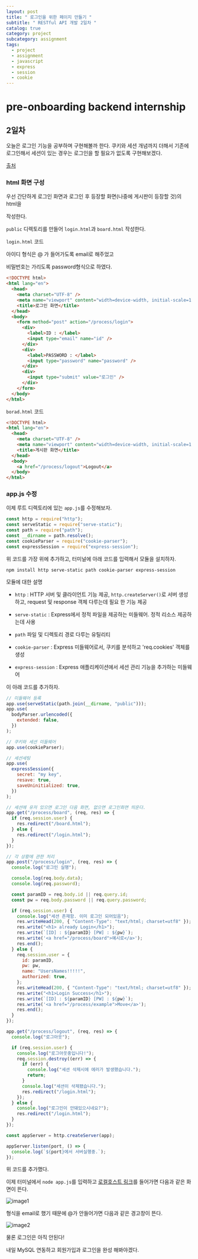 ```yaml
---
layout: post
title: " 로그인을 위한 페이지 만들기 "
subtitle: " RESTful API 개발 2일차 "
catalog: true
category: project
subcategory: assignment
tags:
  - project
  - assignment
  - javascript
  - express
  - session
  - cookie
---
```


# pre-onboarding backend internship

## 2일차

오늘은 로그인 기능을 공부하며 구현해볼까 한다. 쿠키와 세션 개념까지 더해서 기존에 로그인해서 세션이 있는 경우는 로그인을 할 필요가 없도록 구현해보겠다.

[출처](https://velog.io/@sjy0917/express.js-login)

### html 화면 구성

우선 간단하게 로그인 화면과 로그인 후 등장할 화면(나중에 게시판이 등장할 것)의 html을

작성한다.

`public` 디렉토리를 만들어 `login.html`과 `board.html` 작성한다.

`login.html` 코드

아이디 형식은 @ 가 들어가도록 email로 해주었고

비밀번호는 가리도록 password형식으로 하였다.

```html
<!DOCTYPE html>
<html lang="en">
  <head>
    <meta charset="UTF-8" />
    <meta name="viewport" content="width=device-width, initial-scale=1.0" />
    <title>로그인 화면</title>
  </head>
  <body>
    <form method="post" action="/process/login">
      <div>
        <label>ID : </label>
        <input type="email" name="id" />
      </div>
      <div>
        <label>PASSWORD : </label>
        <input type="password" name="password" />
      </div>
      <div>
        <input type="submit" value="로그인" />
      </div>
    </form>
  </body>
</html>
```

`borad.html` 코드

```html
<!DOCTYPE html>
<html lang="en">
  <head>
    <meta charset="UTF-8" />
    <meta name="viewport" content="width=device-width, initial-scale=1.0" />
    <title>게시판 화면</title>
  </head>
  <body>
    <a href="/process/logout">Logout</a>
  </body>
</html>
```

### app.js 수정

이제 루트 디렉토리에 있는 `app.js`를 수정해보자.

```javascript
const http = require("http");
const serveStatic = require("serve-static");
const path = require("path");
const __dirname = path.resolve();
const cookieParser = require("cookie-parser");
const expressSession = require("express-session");
```

위 코드를 가장 위에 추가하고, 터미널에 아래 코드를 입력해서 모듈을 설치하자.

`npm install http serve-static path cookie-parser express-session`

모듈에 대한 설명

- `http` : HTTP 서버 및 클라이언트 기능 제공, `http.createServer()`로 서버 생성하고, request 및 response 객체 다루는데 필요 한 기능 제공

- `serve-static` : Express에서 정적 파일을 제공하는 미들웨어. 정적 리소스 제공하는데 사용
- `path` 파일 및 디렉토리 경로 다루는 유틸리티
- `cookie-parser` : Express 미들웨어로서, 쿠키를 분석하고 'req.cookies' 객체를 생성
- `express-session` : Express 애플리케이션에서 세션 관리 기능을 추가하는 미들웨어

이 아래 코드를 추가하자.

```javascript
// 미들웨어 등록
app.use(serveStatic(path.join(__dirname, "public")));
app.use(
  bodyParser.urlencoded({
    extended: false,
  })
);

// 쿠키와 세션 미들웨어
app.use(cookieParser);

// 세션세팅
app.use(
  expressSession({
    secret: "my key",
    resave: true,
    saveUninitialized: true,
  })
);

// 세션에 유저 있으면 로그인 다음 화면, 없으면 로그인화면 띄운다.
app.get("/process/board", (req, res) => {
  if (req.session.user) {
    res.redirect("/board.html");
  } else {
    res.redirect("/login.html");
  }
});

// 각 상황에 관한 처리
app.post("/process/login", (req, res) => {
  console.log("로그인 실행");

  console.log(req.body.data);
  console.log(req.password);

  const paramID = req.body.id || req.query.id;
  const pw = req.body.password || req.query.password;

  if (req.session.user) {
    console.log("세션 존재함. 이미 로그인 되어있음");
    res.writeHead(200, { "Content-Type": "text/html; charset=utf8" });
    res.write("<h1> already Login</h1>");
    res.write(`[ID] : ${paramID} [PW] : ${pw}`);
    res.write('<a href="/process/board">예시로</a>');
    res.end();
  } else {
    req.session.user = {
      id: paramID,
      pw: pw,
      name: "UsersNames!!!!!",
      authorized: true,
    };
    res.writeHead(200, { "Content-Type": "text/html; charset=utf8" });
    res.write("<h1>Login Success</h1>");
    res.write(`[ID] : ${paramID} [PW] : ${pw}`);
    res.write('<a href="/process/example">Move</a>');
    res.end();
  }
});

app.get("/process/logout", (req, res) => {
  console.log("로그아웃");

  if (req.session.user) {
    console.log("로그아웃중입니다!");
    req.session.destroy((err) => {
      if (err) {
        console.log("세션 삭제시에 에러가 발생했습니다.");
        return;
      }
      console.log("세션이 삭제됐습니다.");
      res.redirect("/login.html");
    });
  } else {
    console.log("로그인이 안돼있으시네요?");
    res.redirect("/login.html");
  }
});

const appServer = http.createServer(app);

appServer.listen(port, () => {
  console.log(`${port}에서 서버실행중.`);
});
```

위 코드를 추가했다.

이제 터미널에서 `node app.js`를 입력하고 [로컬호스트 링크](http://localhost:3001/login.html)를 들어가면 다음과 같은 화면이 뜬다.

![image1](https://github.com/junsoopooh/junsoopooh.github.io/blob/master/img/assignment0803_1.png?raw=true)

형식을 email로 했기 때문에 @가 안들어가면 다음과 같은 경고창이 뜬다.

![image2](https://github.com/junsoopooh/junsoopooh.github.io/blob/master/img/assignment0803_2.png?raw=true)

물론 로그인은 아직 안된다!

내일 MySQL 연동하고 회원가입과 로그인을 완성 해봐야겠다.
